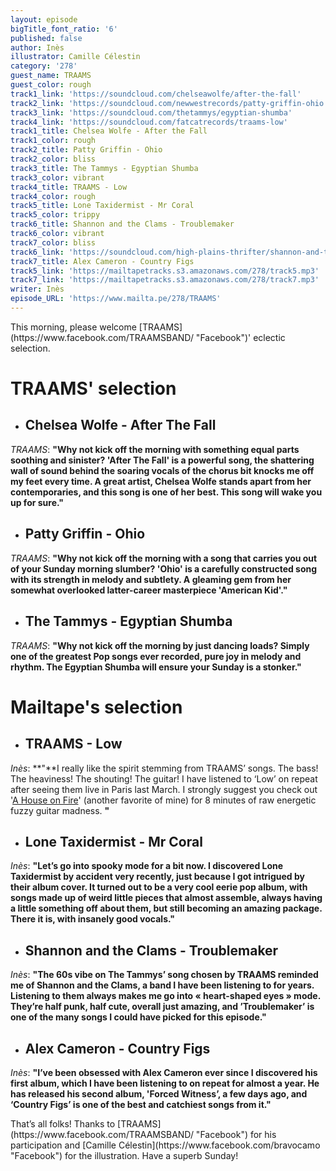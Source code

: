 ```yaml
---
layout: episode
bigTitle_font_ratio: '6'
published: false
author: Inès
illustrator: Camille Célestin
category: '278'
guest_name: TRAAMS
guest_color: rough
track1_link: 'https://soundcloud.com/chelseawolfe/after-the-fall'
track2_link: 'https://soundcloud.com/newwestrecords/patty-griffin-ohio'
track3_link: 'https://soundcloud.com/thetammys/egyptian-shumba'
track4_link: 'https://soundcloud.com/fatcatrecords/traams-low'
track1_title: Chelsea Wolfe - After the Fall
track1_color: rough
track2_title: Patty Griffin - Ohio
track2_color: bliss
track3_title: The Tammys - Egyptian Shumba
track3_color: vibrant
track4_title: TRAAMS - Low
track4_color: rough
track5_title: Lone Taxidermist - Mr Coral
track5_color: trippy
track6_title: Shannon and the Clams - Troublemaker
track6_color: vibrant
track7_color: bliss
track6_link: 'https://soundcloud.com/high-plains-thrifter/shannon-and-the-clams-troublemaker'
track7_title: Alex Cameron - Country Figs
track5_link: 'https://mailtapetracks.s3.amazonaws.com/278/track5.mp3'
track7_link: 'https://mailtapetracks.s3.amazonaws.com/278/track7.mp3'
writer: Inès
episode_URL: 'https://www.mailta.pe/278/TRAAMS'
---
```

<p id="introduction">This morning, please welcome [TRAAMS](https://www.facebook.com/TRAAMSBAND/ "Facebook")' eclectic selection. </p>


# **TRAAMS' selection**

+ ## Chelsea Wolfe - After The Fall
_TRAAMS_: **"**Why not kick off the morning with something equal parts soothing and sinister? 'After The Fall' is a powerful song, the shattering wall of sound behind the soaring vocals of the chorus bit knocks me off my feet every time. A great artist, Chelsea Wolfe stands apart from her contemporaries, and this song is one of her best. This song will wake you up for sure.**"**

+ ## Patty Griffin - Ohio
_TRAAMS_: **"**Why not kick off the morning with a song that carries you out of your Sunday morning slumber? 'Ohio' is a carefully constructed song with its strength in melody and subtlety. A gleaming gem from her somewhat overlooked latter-career masterpiece 'American Kid'.**"**

+ ## The Tammys - Egyptian Shumba
_TRAAMS_: **"**Why not kick off the morning by just dancing loads? Simply one of the greatest Pop songs ever recorded, pure joy in melody and rhythm. The Egyptian Shumba will ensure your Sunday is a stonker.**"**


# Mailtape's selection

+ ## TRAAMS - Low
_Inès_: **"**I really like the spirit stemming from TRAAMS’ songs. The bass! The heaviness! The shouting! The guitar! I have listened to ‘Low’ on repeat after seeing them live in Paris last March. I strongly suggest you check out '[A House on Fire](https://soundcloud.com/fatcatrecords/traams-a-house-on-fire)' (another favorite of mine) for 8 minutes of raw energetic fuzzy guitar madness. **"**  

+ ## Lone Taxidermist - Mr Coral
_Inès_: **"**Let’s go into spooky mode for a bit now. I discovered Lone Taxidermist by accident very recently, just because I got intrigued by their album cover. It turned out to be a very cool eerie pop album, with songs made up of weird little pieces that almost assemble, always having a little something off about them, but still becoming an amazing package. There it is, with insanely good vocals.**"**

+ ## Shannon and the Clams - Troublemaker
_Inès_: **"**The 60s vibe on The Tammys’ song chosen by TRAAMS reminded me of Shannon and the Clams, a band I have been listening to for years. Listening to them always makes me go into « heart-shaped eyes » mode. They’re half punk, half cute, overall just amazing, and ’Troublemaker’ is one of the many songs I could have picked for this episode.**"**

+ ## Alex Cameron - Country Figs
_Inès_: **"**I’ve been obsessed with Alex Cameron ever since I discovered his first album, which I have been listening to on repeat for almost a year. He has released his second album, 'Forced Witness’, a few days ago, and ‘Country Figs’ is one of the best and catchiest songs from it.**"**


<p id="outroduction">That’s all folks! Thanks to [TRAAMS](https://www.facebook.com/TRAAMSBAND/ "Facebook") for his participation and [Camille Célestin](https://www.facebook.com/bravocamo "Facebook") for the illustration. Have a superb Sunday!</p>
